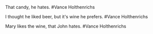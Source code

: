 That candy, he hates.
#Vance Holthenrichs

I thought he liked beer, but it's wine he prefers.
#Vance Holthenrichs

Mary likes the wine, that John hates.
#Vance Holthenrichs
